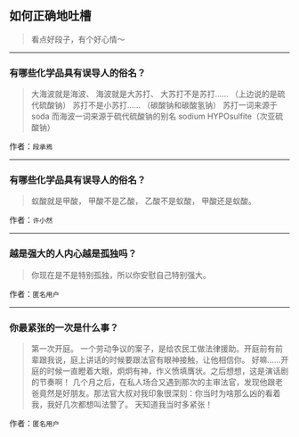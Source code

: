 ## 如何正确地吐槽

> 看点好段子，有个好心情～


 
---

### 有哪些化学品具有误导人的俗名？

> 大海波就是海波、
> 海波就是大苏打、
> 大苏打不是苏打……
> （上边说的是硫代硫酸钠）
> 苏打不是小苏打……
> （碳酸钠和碳酸氢钠）
> 苏打一词来源于 soda
> 而海波一词来源于硫代硫酸钠的别名 sodium HYPOsulfite（次亚硫酸钠）


作者：`段承焉`

---

### 有哪些化学品具有误导人的俗名？

> 蚁酸就是甲酸，
> 甲酸不是乙酸，
> 乙酸不是蚁酸，
> 甲酸还是蚁酸。


作者：`许小然`

---

### 越是强大的人内心越是孤独吗？

> 你现在是不是特别孤独，所以你安慰自己特别强大。


作者：`匿名用户`

---

### 你最紧张的一次是什么事？

> 第一次开庭。
> 一个劳动争议的案子，是给农民工做法律援助。开庭前有前辈跟我说，庭上讲话的时候要跟法官有眼神接触，让他相信你。
> 好嘛……开庭的时候一直瞪着大眼，炯炯有神，作义愤填膺状。之后想想，这是演话剧的节奏啊！
> 几个月之后，在私人场合又遇到那次的主审法官，发现他跟老爸竟然是好朋友。那法官大叔对我印象很深刻：你当时为啥那么凶的看着我，我好几次都想叫法警了。
> 天知道我当时多紧张！


作者：`匿名用户`